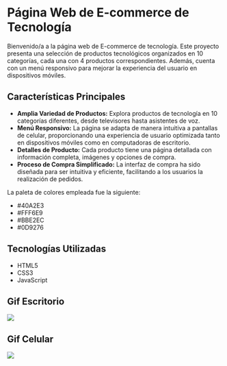# Página Web de E-commerce de Tecnología

Bienvenido/a a la página web de E-commerce de tecnología. Este proyecto presenta una selección de productos tecnológicos organizados en 10 categorías, cada una con 4 productos correspondientes. Además, cuenta con un menú responsivo para mejorar la experiencia del usuario en dispositivos móviles.

## Características Principales

- **Amplia Variedad de Productos:** Explora productos de tecnología en 10 categorías diferentes, desde televisores hasta asistentes de voz.
- **Menú Responsivo:** La página se adapta de manera intuitiva a pantallas de celular, proporcionando una experiencia de usuario optimizada tanto en dispositivos móviles como en computadoras de escritorio.
- **Detalles de Producto:** Cada producto tiene una página detallada con información completa, imágenes y opciones de compra.
- **Proceso de Compra Simplificado:** La interfaz de compra ha sido diseñada para ser intuitiva y eficiente, facilitando a los usuarios la realización de pedidos.

La paleta de colores empleada fue la siguiente:

- #40A2E3
- #FFF6E9
- #BBE2EC
- #0D9276

## Tecnologías Utilizadas

- HTML5
- CSS3
- JavaScript

## Gif Escritorio

![](https://github.com/DuvanCamiloArenasRodriguez/proyectoHTML2/blob/main/storage/escritorioProtectoHTML2.gif)

## Gif Celular

![](https://github.com/DuvanCamiloArenasRodriguez/proyectoHTML2/blob/main/storage/celularProyectoHTML2.gif)